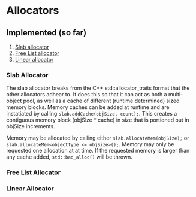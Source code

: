 # Allocators


## Implemented (so far)
1. [Slab allocator](https://en.wikipedia.org/wiki/Slab_allocation) 
2. [Free List allocator](https://en.wikipedia.org/wiki/Free_list)
3. [Linear allocator](https://nfrechette.github.io/2015/05/21/linear_allocator/)

### Slab Allocator
The slab allocator breaks from the C++ std::allocator_traits format that the other allocators adhear to. It does this so that it can act as both a multi-object pool, as well as a cache of different (runtime determined) sized memory blocks. Memory caches can be added at runtime and are instatiated by calling ```slab.addCache(objSize, count);```. This creates a contiguous memory block (objSize * cache) in size that is portioned out in objSize increments.

Memory may be allocated by calling either ```slab.allocateMem(objSize);``` or ```slab.allocateMem<objectType <= objSize>();```. Memory may only be requested one allocation at at time. If the requested memory is larger than any cache added, ```std::bad_alloc()``` will be thrown.

### Free List Allocator

### Linear Allocator
